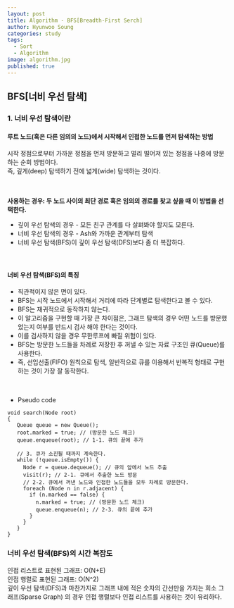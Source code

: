 ```yaml
---
layout: post
title: Algorithm - BFS[Breadth-First Serch]
author: Hyunwoo Soung
categories: study
tags:
  - Sort
  - Algorithm
image: algorithm.jpg
published: true
---
```


## BFS[너비 우선 탐색]   
   
### 1. 너비 우선 탐색이란  
#### 루트 노드(혹은 다른 임의의 노드)에서 시작해서 인접한 노드를 먼저 탐색하는 방법  

시작 정점으로부터 가까운 정점을 먼저 방문하고 멀리 떨어져 있는 정점을 나중에 방문하는 순회 방법이다.  
즉, 깊게(deep) 탐색하기 전에 넓게(wide) 탐색하는 것이다.  
<br><br>

**사용하는 경우: 두 노드 사이의 최단 경로 혹은 임의의 경로를 찾고 싶을 때 이 방법을 선택한다.** 
- 깊이 우선 탐색의 경우 - 모든 친구 관계를 다 살펴봐야 할지도 모른다.  
- 너비 우선 탐색의 경우 - Ash와 가까운 관계부터 탐색  
- 너비 우선 탐색(BFS)이 깊이 우선 탐색(DFS)보다 좀 더 복잡하다.  
<br><br>

#### 너비 우선 탐색(BFS)의 특징  
- 직관적이지 않은 면이 있다.  
- BFS는 시작 노드에서 시작해서 거리에 따라 단계별로 탐색한다고 볼 수 있다.  
- BFS는 재귀적으로 동작하지 않는다.  
- 이 알고리즘을 구현할 때 가장 큰 차이점은, 그래프 탐색의 경우 어떤 노드를 방문했었는지 여부를 반드시 검사 해야 한다는 것이다.  
- 이를 검사하지 않을 경우 무한루프에 빠질 위험이 있다.  
- BFS는 방문한 노드들을 차례로 저장한 후 꺼낼 수 있는 자료 구조인 큐(Queue)를 사용한다.  
- 즉, 선입선출(FIFO) 원칙으로 탐색, 일반적으로 큐를 이용해서 반복적 형태로 구현하는 것이 가장 잘 동작한다.  
<br><br>

+ Pseudo code   

 ```
void search(Node root) 
{
    Queue queue = new Queue();
    root.marked = true; // (방문한 노드 체크)
    queue.enqueue(root); // 1-1. 큐의 끝에 추가

    // 3. 큐가 소진될 때까지 계속한다.
    while (!queue.isEmpty()) {
      Node r = queue.dequeue(); // 큐의 앞에서 노드 추출
      visit(r); // 2-1. 큐에서 추출한 노드 방문
      // 2-2. 큐에서 꺼낸 노드와 인접한 노드들을 모두 차례로 방문한다.
      foreach (Node n in r.adjacent) {
        if (n.marked == false) {
          n.marked = true; // (방문한 노드 체크)
          queue.enqueue(n); // 2-3. 큐의 끝에 추가
        }
      }
    }
}
 ```

### 너비 우선 탐색(BFS)의 시간 복잡도  
   
인접 리스트로 표현된 그래프: O(N+E)  
인접 행렬로 표현된 그래프: O(N^2)  
깊이 우선 탐색(DFS)과 마찬가지로 그래프 내에 적은 숫자의 간선만을 가지는 희소 그래프(Sparse Graph) 의 경우 인접 행렬보다 인접 리스트를 사용하는 것이 유리하다.  